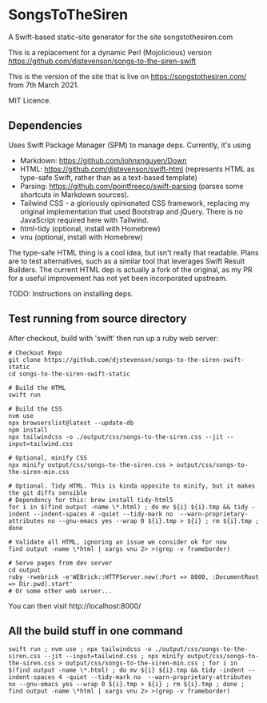 # SongsToTheSiren

A Swift-based static-site generator for the site songstothesiren.com

This is a replacement for a dynamic Perl (Mojolicious) version https://github.com/djstevenson/songs-to-the-siren-swift

This is the version of the site that is live on https://songstothesiren.com/ from 7th March 2021.

MIT Licence.

## Dependencies

Uses Swift Package Manager (SPM) to manage deps. Currently, it's using

 * Markdown: https://github.com/johnxnguyen/Down
 * HTML: https://github.com/djstevenson/swift-html (represents HTML as type-safe Swift, rather than as a text-based template)
 * Parsing: https://github.com/pointfreeco/swift-parsing (parses some shortcuts in Markdown sources).
 * Tailwind CSS - a gloriously opinionated CSS framework, replacing my original implementation that used Bootstrap and jQuery. There is no JavaScript required here with Tailwind.
 * html-tidy (optional, install with Homebrew)
 * vnu (optional, install with Homebrew)

The type-safe HTML thing is a cool idea, but isn't really that readable. Plans are to test alternatives, such as a similar tool that leverages Swift Result Builders. The current HTML dep is actually a fork of the original, as my PR for a useful improvement has not yet been incorporated upstream.

TODO: Instructions on installing deps.


## Test running from source directory

After checkout, build with 'swift' then run up a ruby web server:

```
# Checkout Repo
git clone https://github.com/djstevenson/songs-to-the-siren-swift-static
cd songs-to-the-siren-swift-static

# Build the HTML
swift run

# Build the CSS
nvm use
npx browserslist@latest --update-db
npm install
npx tailwindcss -o ./output/css/songs-to-the-siren.css --jit --input=tailwind.css

# Optional, minify CSS
npx minify output/css/songs-to-the-siren.css > output/css/songs-to-the-siren-min.css

# Optional. Tidy HTML. This is kinda opposite to minify, but it makes the git diffs sensible
# Dependency for this: brew install tidy-html5
for i in $(find output -name \*.html) ; do mv ${i} ${i}.tmp && tidy -indent --indent-spaces 4 -quiet --tidy-mark no  --warn-proprietary-attributes no --gnu-emacs yes --wrap 0 ${i}.tmp > ${i} ; rm ${i}.tmp ; done

# Validate all HTML, ignoring an issue we consider ok for now
find output -name \*html | xargs vnu 2> >(grep -v frameborder)

# Serve pages from dev server
cd output
ruby -rwebrick -e'WEBrick::HTTPServer.new(:Port => 8000, :DocumentRoot => Dir.pwd).start'
# Or some other web server...
```

You can then visit http://localhost:8000/

## All the build stuff in one command

```
swift run ; nvm use ; npx tailwindcss -o ./output/css/songs-to-the-siren.css --jit --input=tailwind.css ; npx minify output/css/songs-to-the-siren.css > output/css/songs-to-the-siren-min.css ; for i in $(find output -name \*.html) ; do mv ${i} ${i}.tmp && tidy -indent --indent-spaces 4 -quiet --tidy-mark no  --warn-proprietary-attributes no --gnu-emacs yes --wrap 0 ${i}.tmp > ${i} ; rm ${i}.tmp ; done ; find output -name \*html | xargs vnu 2> >(grep -v frameborder)
```



